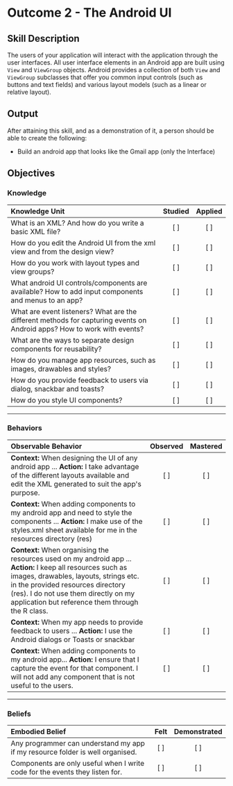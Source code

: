 # Outcome 2 - The Android UI

## Skill Description
The users of your application will interact with the application through the user interfaces. All user interface elements in an Android app are built using `View` and `ViewGroup` objects. Android provides a collection of both `View` and `ViewGroup` subclasses that offer you common input controls (such as buttons and text fields) and various layout models (such as a linear or relative layout).

## Output
After attaining this skill, and as a demonstration of it, a person should be able to create the following:
- Build an android app that looks like the Gmail app (only the Interface)

## Objectives

### Knowledge

| Knowledge Unit   |      Studied      | Applied |
|:-------------|:------------------:|:--------:|
| What is an XML? And how do you write a basic XML file?| [ ] | [ ] |
| How do you edit the Android UI from the xml view and from the design view? | [ ] | [ ] |
| How do you work with layout types and view groups? | [ ] | [ ] |
| What android UI controls/components are available? How to add input components and menus to an app? | [ ] | [ ] |
| What are event listeners? What are the different methods for capturing events on Android apps? How to work with events? | [ ] | [ ] |
| What are the ways to separate design components for reusability?| [ ] | [ ] |
| How do you manage app resources, such as images, drawables and styles? | [ ] | [ ] |
| How do you provide feedback to users via dialog, snackbar and toasts? | [ ] | [ ] |
| How do you style UI components? | [ ] | [ ] |

----------

### Behaviors

| Observable Behavior   |      Observed      | Mastered |
|:-------------|:------------------:|:--------:|
| **Context:** When designing the UI of any android app ... **Action:** I take advantage of the different layouts available and edit the XML generated to suit the app's purpose.| [ ] | [ ]  |
| **Context:**  When adding components to my android app and need to style the components ... **Action:** I make use of the styles.xml sheet available for me in the resources directory (res) |   [ ]   |   [ ] |
| **Context:** When organising the resources used on my android app ... **Action:** I keep all resources such as images, drawables, layouts, strings etc. in the provided resources directory (res). I do not use them directly on my application but reference them through the R class.| [ ] | [ ]  |
| **Context:** When my app needs to provide feedback to users ... **Action:** I use the Android dialogs or Toasts or snackbar |   [ ]   |   [ ] |
| **Context:** When adding components to my android app... **Action:**  I ensure that I capture the event for that component. I will not add any component that is not useful to the users. |   [ ]   |   [ ] |

----------

### Beliefs

| Embodied Belief   |      Felt      | Demonstrated |
|:-------------|:------------------:|:--------:|
| Any programmer can understand my app if my resource folder is well organised. | [ ] | [ ]  |
| Components are only useful when I write code for the events they listen for. |   [ ]   |   [ ] |